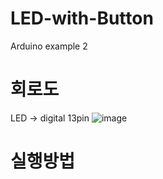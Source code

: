 # LED-with-Button
Arduino example 2  

# 회로도

LED -> digital 13pin 
![image](https://user-images.githubusercontent.com/79436159/108667697-1ca4dd00-751d-11eb-90b3-79945ec1a951.png)


# 실행방법
